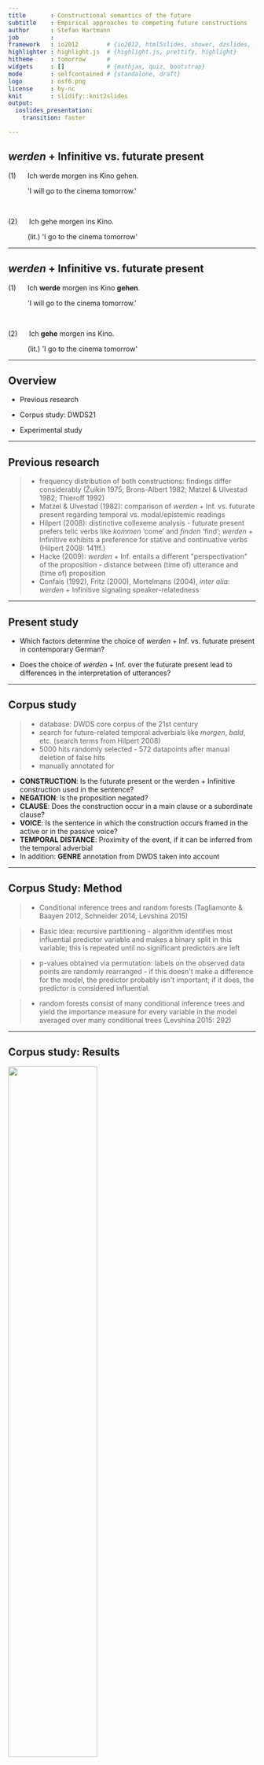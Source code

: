 ```yaml
---
title       : Constructional semantics of the future
subtitle    : Empirical approaches to competing future constructions
author      : Stefan Hartmann
job         : 
framework   : io2012        # {io2012, html5slides, shower, dzslides, ...}
highlighter : highlight.js  # {highlight.js, prettify, highlight}
hitheme     : tomorrow      # 
widgets     : []            # {mathjax, quiz, bootstrap}
mode        : selfcontained # {standalone, draft}
logo        : osf6.png
license     : by-nc
knit        : slidify::knit2slides
output:
  ioslides_presentation:
    transition: faster

---
```


## *werden* + Infinitive vs. futurate present

(1)&nbsp;&nbsp;&nbsp;&nbsp;&nbsp;&nbsp;Ich werde morgen ins Kino gehen.

&nbsp;&nbsp;&nbsp;&nbsp;&nbsp;&nbsp;&nbsp;&nbsp;&nbsp;&nbsp;'I will go to the cinema tomorrow.'
      
<br />


(2)&nbsp;&nbsp;&nbsp;&nbsp;&nbsp;&nbsp;Ich gehe morgen ins Kino.

&nbsp;&nbsp;&nbsp;&nbsp;&nbsp;&nbsp;&nbsp;&nbsp;&nbsp;&nbsp;(lit.) 'I go to the cinema tomorrow'

---

## *werden* + Infinitive vs. futurate present

(1)&nbsp;&nbsp;&nbsp;&nbsp;&nbsp;&nbsp;Ich **werde** morgen ins Kino **gehen**.

&nbsp;&nbsp;&nbsp;&nbsp;&nbsp;&nbsp;&nbsp;&nbsp;&nbsp;&nbsp;'I will go to the cinema tomorrow.'
      
<br />


(2)&nbsp;&nbsp;&nbsp;&nbsp;&nbsp;&nbsp;Ich **gehe** morgen ins Kino.

&nbsp;&nbsp;&nbsp;&nbsp;&nbsp;&nbsp;&nbsp;&nbsp;&nbsp;&nbsp;(lit.) 'I go to the cinema tomorrow'

---

## Overview

- Previous research

- Corpus study: DWDS21

- Experimental study

---

## Previous research

> - frequency distribution of both constructions: findings differ considerably (Žuikin 1975; Brons-Albert 1982; Matzel & Ulvestad 1982; Thieroff 1992)
> - Matzel & Ulvestad (1982): comparison of *werden* + Inf. vs. futurate present regarding temporal vs. modal/epistemic readings
> - Hilpert (2008): distinctive collexeme analysis - futurate present prefers telic verbs like *kommen* ‘come’ and *finden* ‘find’; *werden* + Infinitive exhibits a preference for stative and continuative verbs (Hilpert 2008: 141ff.)
> - Hacke (2009): *werden* + Inf. entails a different "perspectivation" of the proposition - distance between (time of) utterance and (time of) proposition
> - Confais (1992), Fritz (2000), Mortelmans (2004), *inter alia*: *werden* + Infinitive signaling speaker-relatedness

---

## Present study

- Which factors determine the choice of *werden* + Inf. vs. futurate present in contemporary German?

- Does the choice of *werden* + Inf. over the futurate present lead to differences in the interpretation of utterances?

---

## Corpus study

> - database: DWDS core corpus of the 21st century
> - search for future-related temporal adverbials like *morgen*, *bald*, etc. (search terms from Hilpert 2008)
> - 5000 hits randomly selected - 572 datapoints after manual deletion of false hits
> - manually annotated for
  - **CONSTRUCTION**: Is the futurate present or the werden + Infinitive construction used in the sentence?
  - **NEGATION**: Is the proposition negated?
  - **CLAUSE**: Does the construction occur in a main clause or a subordinate clause?
  - **VOICE**: Is the sentence in which the construction occurs framed in the active or in the passive voice?
  - **TEMPORAL DISTANCE**: Proximity of the event, if it can be inferred from the temporal adverbial
  - In addition: **GENRE** annotation from DWDS taken into account

---

## Corpus Study: Method

> - Conditional inference trees and random forests (Tagliamonte & Baayen 2012, Schneider 2014, Levshina 2015)

> - Basic idea: recursive partitioning - algorithm identifies most influential predictor variable and makes a binary split in this variable; this is repeated until no significant predictors are left

> - p-values obtained via permutation: labels on the observed data points are randomly rearranged - if this doesn't make a difference for the model, the predictor probably isn't important; if it does, the predictor is considered influential.

> - random forests consist of many conditional inference trees and yield the importance measure for every variable in the model averaged over many conditional trees (Levshina 2015: 292)

---

## Corpus study: Results

<img width=60% height=60% src="fig/tree5.png"></img>

---

## Corpus study: Results

<img width=65% height=65% src="fig/varimp3.png"></img>

---

## Interim conclusion: Corpus study

> - TEMPORAL DISTANCE seems to make a difference: *werden* + Inf. preferred over futurate present when the sentence relates to the more distant future

> - CLAUSE and VOICE as important formal predictors

> - however: results are very preliminary at this point!

---

## Experimental study

> - inspired by experimental approaches to progressive vs. non-progressive framing in Dutch and German (Flecken & Gerwien 2013, Hartmann 2016)

> - designed with *jsPsych* (de Leeuw 2016)

> - focus on the construal of temporal distance

---

## Experimental study

<iframe src="http://pfriemelpfuhl.bplaced.net/TenseExperiment/Exp/TempSurvey%20copy%202.html"></iframe>

---

## Experimental study: Design

> - 12 stimuli sentences

> - 6 sentences framed in the futurate present, 6 using *werden* + Infinitive (randomized)

> - 4 different temporal adverbials: *demnächst* 'soon', *in Kürze* 'shortly', *eines Tages* 'one day', *in naher Zukunft* 'in the near future'

> - randomized order of trials

> - sociodemographic metadata: gender, age, native language, education

> - Hypothesis: *werden* + Infinitive might evoke a more distant-future construal compared to the futurate present

---

## Experimental study: Results

- 94 volunteer participants (48 f, 38 m, 8 NA) 

- 17 participants had to be excluded (16 did not move the slider, 1 did not state German as their native language)

- analysis using mixed-effects modeling

---

## Experimental study: Results

- data were log-transformed and *z*-scored

---

## Experimental study: Results

- data were log-transformed and *z*-scored

<iframe src="https://hartmast.shinyapps.io/exp-app2/"></iframe>

---

## Experimental study: Results

<img width=55% height=55% src="fig/exp_results3.png"></img>

---

## Experimental study: Results

- Model definition: distance_estimate ~  adverbial + framing + (1 | subject) + (1 | proposition)

<table class="table table-striped table-hover table-condensed" style="width: auto !important; margin-left: auto; margin-right: auto;">
 <thead>
  <tr>
   <th style="text-align:center;">  </th>
   <th style="text-align:center;"> Estimate </th>
   <th style="text-align:center;"> Std. Error </th>
   <th style="text-align:center;"> df </th>
   <th style="text-align:center;"> t-value </th>
   <th style="text-align:center;"> Pr(&gt;|t|) </th>
  </tr>
 </thead>
<tbody>
  <tr>
   <td style="text-align:center;"> (Intercept) </td>
   <td style="text-align:center;"> -0.63 </td>
   <td style="text-align:center;"> 0.17 </td>
   <td style="text-align:center;"> 12 </td>
   <td style="text-align:center;"> -3.66 </td>
   <td style="text-align:center;"> 0.0032** </td>
  </tr>
  <tr>
   <td style="text-align:center;"> adv: demnächst </td>
   <td style="text-align:center;"> -0.16 </td>
   <td style="text-align:center;"> 0.24 </td>
   <td style="text-align:center;"> 12 </td>
   <td style="text-align:center;"> -0.68 </td>
   <td style="text-align:center;"> 0.5109 </td>
  </tr>
  <tr>
   <td style="text-align:center;"> adv: in naher Zukunft </td>
   <td style="text-align:center;"> 0.85 </td>
   <td style="text-align:center;"> 0.24 </td>
   <td style="text-align:center;"> 12 </td>
   <td style="text-align:center;"> 3.52 </td>
   <td style="text-align:center;"> 0.0043** </td>
  </tr>
  <tr>
   <td style="text-align:center;"> adv: eines Tages </td>
   <td style="text-align:center;"> 1.75 </td>
   <td style="text-align:center;"> 0.24 </td>
   <td style="text-align:center;"> 12 </td>
   <td style="text-align:center;"> 7.15 </td>
   <td style="text-align:center;"> 1.20E-05*** </td>
  </tr>
  <tr>
   <td style="text-align:center;"> framing: werden </td>
   <td style="text-align:center;"> 0.05 </td>
   <td style="text-align:center;"> 0.03 </td>
   <td style="text-align:center;"> 914 </td>
   <td style="text-align:center;"> 1.50 </td>
   <td style="text-align:center;"> 0.1351 </td>
  </tr>
</tbody>
</table>

---

## Conclusion

> - *werden* + Infinitive and futurate present can be used exchangably to a considerable extent

> - In language production, there seems to be a slight preference for *werden* + Inf. when referring to distant-future events

> - In language comprehension, the use of *werden* + Infinitive does not seem to entail a difference in event construal (at least in the presence of a temporal adverbial)

---

## Outlook

> - Both studies presented here limited to future-related utterances **with temporal adverbial**

> - results can help understand important aspects of the semantics of both constructions - but for a fuller understanding, follow-up studies are needed

> - follow-up corpus studies should take data **without** temporal adverbials into account and add the presence or absence of temporal adverbials as a further predictor

> - follow-up experimental studies should use a more balanced set of propositions in their stimuli sentences

> - also, a cross-linguistic approach seems desirable

---

## Open questions

> - How can / should we model the relation between simple present, futurate present, and *werden* + Infinitive in a constructional network?

> - How can formal constraints inform our understanding of the semantics of a construction?

> - How do different constructions interact with regard to their semantics?

--- {
 tpl: thankyou
}

## Thank You!

stefan1.hartmann[at]uni-bamberg.de
